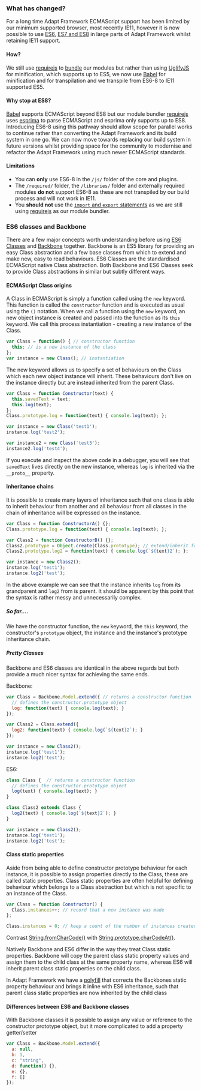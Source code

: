### What has changed?
For a long time Adapt Framework ECMAScript support has been limited by our minimum supported browser, most recently IE11,  however it is now possible to use [ES6](https://exploringjs.com/es6/), [ES7 and ES8](https://exploringjs.com/es2016-es2017/) in large parts of Adapt Framework whilst retaining IE11 support. 

#### How?
We still use [requirejs](https://requirejs.org/) to [bundle](https://www.freecodecamp.org/news/javascript-modules-part-2-module-bundling-5020383cf306/) our modules but rather than using [UglifyJS](https://github.com/mishoo/UglifyJS) for minification, which supports up to ES5, we now use [Babel](https://babeljs.io/) for minification and for transpilation and we transpile from ES6-8 to IE11 supported ES5.

#### Why stop at ES8?
[Babel](https://babeljs.io/) supports ECMAScript beyond ES8 but our module bundler [requirejs](https://requirejs.org/) uses [esprima](https://github.com/jquery/esprima/blob/master/README.md) to parse ECMAScript and esprima only supports up to ES8. Introducing ES6-8 using this pathway should allow scope for parallel works to continue rather than converting the Adapt Framework and its build system in one go. We can now move towards replacing our build system in future versions whilst providing space for the community to modernise and refactor the Adapt Framework using much newer ECMAScript standards.

#### Limitations
* You can **only** use ES6-8 in the `/js/` folder of the core and plugins.
* The `/required/` folder, the `/libraries/` folder and externally required modules **do not** support ES6-8 as these are not transpiled by our build process and will not work in IE11.
* You **should not** use the [`import` and `export` statements](https://exploringjs.com/es6/ch_modules.html) as we are still using [requirejs](https://requirejs.org/) as our module bundler.


### ES6 classes and Backbone
There are a few major concepts worth understanding before using [ES6 Classes](https://exploringjs.com/es6/ch_classes.html) and [Backbone](https://backbonejs.org/) together. Backbone is an ES5 library for providing an easy Class abstraction and a few base classes from which to extend and make new, easy to read behaviours. ES6 Classes are the standardised ECMAScript native Class abstraction. Both Backbone and ES6 Classes seek to provide Class abstractions in similar but subtly different ways.

#### ECMAScript Class origins
A Class in ECMAScript is simply a function called using the `new` keyword. This function is called the `constructor` function and is executed as usual using the `()` notation. When we call a function using the `new` keyword, an new object instance is created and passed into the function as its `this` keyword. We call this process instantiation - creating a new instance of the Class.
```js
var Class = function() { // constructor function
  this; // is a new instance of the class
};
var instance = new Class(); // instantiation
````
The new keyword allows us to specify a set of behaviours on the Class which each new object instance will inherit. These behaviours don't live on the instance directly but are instead inherited from the parent Class.
```js
var Class = function Constructor(text) {
  this.savedText = text;
  this.log(text);
};
Class.prototype.log = function(text) { console.log(text); };

var instance = new Class('test1');
instance.log('test2');

var instance2 = new Class('test3');
instance2.log('test4');
```
If you execute and inspect the above code in a debugger, you will see that `savedText` lives directly on the new instance, whereas `log` is inherited via the `__proto__` property. 

#### Inheritance chains
It is possible to create many layers of inheritance such that one class is able to inherit behaviour from another and all behaviour from all classes in the chain of inheritance will be expressed on the instance.
```js
var Class = function ConstructorA() {};
Class.prototype.log = function(text) { console.log(text); };

var Class2 = function ConstructorB() {};
Class2.prototype = Object.create(Class.prototype); // extend/inherit from the Class prototype
Class2.prototype.log2 = function(text) { console.log(`${text}2`); };

var instance = new Class2();
instance.log('test1');
instance.log2('test');
```

In the above example we can see that the instance inherits `log` from its grandparent and `log2` from is parent. It should be apparent by this point that the syntax is rather messy and unnecessarily complex.

##### So far....
We have the constructor function, the `new` keyword, the `this` keyword, the constructor's `prototype` object, the instance and the instance's prototype inheritance chain.

##### Pretty Classes
Backbone and ES6 classes are identical in the above regards but both provide a much nicer syntax for achieving the same ends.

Backbone:
```js
var Class = Backbone.Model.extend({ // returns a constructor function
  // defines the constructor.prototype object
  log: function(text) { console.log(text); }
});

var Class2 = Class.extend({
  log2: function(text) { console.log(`${text}2`); }
});

var instance = new Class2();
instance.log('test1');
instance.log2('test');
```
ES6:
```js
class Class {  // returns a constructor function
  // defines the constructor.prototype object
  log(text) { console.log(text); }
}

class Class2 extends Class {
  log2(text) { console.log(`${text}2`); }
}

var instance = new Class2();
instance.log('test1');
instance.log2('test');
```

#### Class static properties
Aside from being able to define constructor prototype behaviour for each instance, it is possible to assign properties directly to the Class, these are called static properties. Class static properties are often helpful for defining behaviour which belongs to a Class abstraction but which is not specific to an instance of the Class.
```js
var Class = function Constructor() {
  Class.instances++; // record that a new instance was made
};

Class.instances = 0; // keep a count of the number of instances created
```
Contrast [String.fromCharCode()](https://developer.mozilla.org/en-US/docs/Web/JavaScript/Reference/Global_Objects/String/fromCharCode) with [String.prototype.charCodeAt()](https://developer.mozilla.org/en-US/docs/Web/JavaScript/Reference/Global_Objects/String/charCodeAt).

Natively Backbone and ES6 differ in the way they treat Class static properties. Backbone will copy the parent class static property values and assign them to the child class at the same property name, whereas ES6 will inherit parent class static properties on the child class.

In Adapt Framework we have a [polyfill](https://github.com/adaptlearning/adapt_framework/blob/master/src/core/libraries/backbone.es6.js) that corrects the Backbones static property behaviour and brings it inline with ES6 inheritance, such that parent class static properties are now inherited by the child class

#### Differences between ES6 and Backbone classes
With Backbone classes it is possible to assign any value or reference to the constructor prototype object, but it more complicated to add a property getter/setter
```js
var Class = Backbone.Model.extend({
  a: null,
  b: 1,
  c: "string",
  d: function() {},
  e: {},
  f: []
});
```
